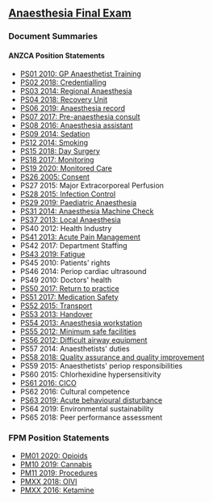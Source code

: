 ## [Anaesthesia Final Exam](https://ketmaminenightmares.com/fex)

### Document Summaries

#### ANZCA Position Statements

- [PS01 2010: GP Anaesthetist Training](anzca/anzca_ps01_2010_gp_anaesthetist_training.htm)
- [PS02 2018: Credentialling](anzca/anzca_ps02_2018_credentialling.htm)
- [PS03 2014: Regional Anaesthesia](anzca/anzca_ps03_2014_regional_anaesthesia.htm)
- [PS04 2018: Recovery Unit](anzca/anzca_ps04_2018_recovery_unit.htm)
- [PS06 2019: Anaesthesia record](anzca/anzca_ps06_2019_anaesthesia_record.htm)
- [PS07 2017: Pre-anaesthesia consult](anzca/anzca_ps07_2017_pre_anaesthesia_consult.htm)
- [PS08 2016: Anaesthesia assistant](anzca/anzca_ps08_2016_anaesthesia_assistant.htm)
- [PS09 2014: Sedation](anzca/anzca_ps09_2014_sedation.htm)
- [PS12 2014: Smoking](anzca/anzca_ps12_2014_smoking.htm)
- [PS15 2018: Day Surgery](anzca/anzca_ps15_2018_day_surgery.htm)
- [PS18 2017: Monitoring](anzca/anzca_ps18_2017_monitoring.htm)
- [PS19 2020: Monitored Care](anzca/anzca_ps19_2020_monitored_care.htm)
- [PS26 2005: Consent](anzca/anzca_ps26_2005_consent.htm)
- PS27 2015: Major Extracorporeal Perfusion
- [PS28 2015: Infection Control](anzca/anzca_ps28_2015_infection_control.htm)
- [PS29 2019: Paediatric Anaesthesia](anzca/anzca_ps29_2019_paediatric_anaesthesia.htm)
- [PS31 2014: Anaesthesia Machine Check](anzca/anzca_ps31_2014_anaesthesia_machine_check.htm)
- [PS37 2013: Local Anaesthesia](anzca/anzca_ps37_2013_local_anaesthesia.htm)
- PS40 2012: Health Industry
- [PS41 2013: Acute Pain Management](anzca/anzca_ps41_2013_acute_pain_management.htm)
- PS42 2017: Department Staffing
- [PS43 2019: Fatigue](anzca/anzca_ps43_2019_fatigue.htm)
- PS45 2010: Patients' rights
- PS46 2014: Periop cardiac ultrasound
- PS49 2010: Doctors' health
- [PS50 2017: Return to practice](anzca/anzca_ps50_2017_return_to_practice.htm)
- [PS51 2017: Medication Safety](anzca/anzca_ps51_2017_medication_safety.htm)
- [PS52 2015: Transport](anzca/anzca_ps52_2015_transport.htm)
- [PS53 2013: Handover](anzca/anzca_ps53_2013_handover.htm)
- [PS54 2013: Anaesthesia workstation](anzca/anzca_ps54_2013_anaesthesia_workstation.htm)
- [PS55 2012: Minimum safe facilities](anzca/anzca_ps55_2012_minimum_safe_facilities.htm)
- [PS56 2012: Difficult airway equipment](anzca/anzca_ps56_2012_difficult_airway_equipment.htm)
- PS57 2014: Anaesthetists' duties
- [PS58 2018: Quality assurance and quality improvement](anzca/anzca_ps58_2018_qa_qi.htm)
- PS59 2015: Anaesthetists' periop responsibilities
- PS60 2015: Chlorhexidine hypersensitivity
- [PS61 2016: CICO](anzca/anzca_ps61_2017_cico.htm)
- PS62 2016: Cultural competence
- [PS63 2019: Acute behavioural disturbance](anzca/anzca_ps63_2019_acute_behavioural_disturbance.htm)
- PS64 2019: Environmental sustainability
- PS65 2018: Peer performance assessment

### FPM Position Statements
- [PM01 2020: Opioids](fpm/fpm_pm01_2020_opioids.htm)
- [PM10 2019: Cannabis](fpm/fpm_pm10_2019_cannabis.htm)
- [PM11 2019: Procedures](fpm/fpm_pm11_2019_procedures.htm)
- [PMXX 2018: OIVI](fpm/fpm_pmxx_2018_oivi.htm)
- [PMXX 2016: Ketamine](fpm/fpm_pmxx_2016_ketamine.htm)
